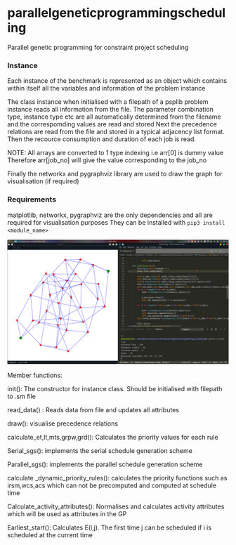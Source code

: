 # parallelgeneticprogrammingscheduling
Parallel genetic programming for constraint project scheduling


### Instance
Each instance of the benchmark is represented as an object which contains within itself all the variables and information of the problem instance

The class instance when initialised with a filepath of a psplib problem instance reads all information from the file. The parameter combination type, instance type etc are all automatically determined from the filename and the correspomding values are read and stored
Next the precedence relations are read from the file and stored in a typical adjacency list format.
Then the recource consumption and duration of each job is read.

NOTE: All arrays are converted to 1 type indexing i.e arr[0] is dummy value
Therefore arr[job_no] will give the value corresponding to the job_no

Finally the networkx and pygraphviz library are used to draw the graph for visualisation (if required)

### Requirements
matplotlib, networkx, pygraphviz are the only dependencies and all are required for visualisation purposes
They can be installed with `pip3 install <module_name>`

![demo](img/demo.png?raw=true "Demo image")


Member functions:

init(): The constructor for instance class. Should be initialised with filepath to .sm file

read_data() : Reads data from file and updates all attributes

draw(): visualise precedence relations

calculate_et,lt,mts,grpw,grd(): Calculates the priority values for each rule

Serial_sgs(): implements the serial schedule generation scheme

Parallel_sgs(): implements the parallel schedule generation scheme

calculate _dynamic_priority_rules(): calculates the priority functions such as irsm,wcs,acs which can not be precomputed and computed at schedule time

Calculate_activity_attributes(): Normalises and calculates activity attributes which will be used as attributes in the GP 

Earliest_start(): Calculates E(i,j). The first time j can be scheduled if i is scheduled at the current time
